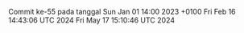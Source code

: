 Commit ke-55 pada tanggal Sun Jan 01 14:00 2023 +0100
Fri Feb 16 14:43:06 UTC 2024
Fri May 17 15:10:46 UTC 2024
